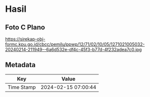 # Hasil

## Foto C Plano

https://sirekap-obj-formc.kpu.go.id/cbcc/pemilu/ppwp/12/71/02/10/05/1271021005032-20240214-211949--6a6d532e-df4c-45f3-b77d-4f232adea7c0.jpg


## Metadata

| Key        | Value               |
| ---------- | ------------------- |
| Time Stamp | 2024-02-15 07:00:44 |



